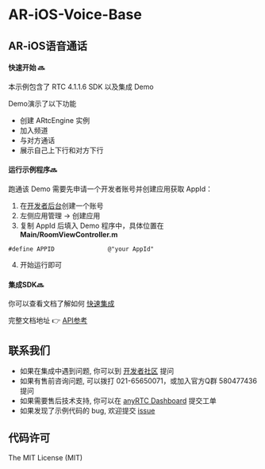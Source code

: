 # AR-iOS-Voice-Base



## AR-iOS语音通话

#### 快速开始 🔜

本示例包含了 RTC 4.1.1.6 SDK 以及集成 Demo

Demo演示了以下功能

- 创建 ARtcEngine 实例
- 加入频道
- 与对方通话
- 展示自己上下行和对方下行



#### 运行示例程序🔜

跑通该 Demo 需要先申请一个开发者账号并创建应用获取 AppId：

1. 在[开发者后台](https://console.anyrtc.io/signin/)创建一个账号
2. 左侧应用管理 -> 创建应用
3. 复制 AppId 后填入 Demo 程序中，具体位置在**Main/RoomViewController.m**

```
#define APPID               @"your AppId"
```

4. 开始运行即可



#### 集成SDK🔜

你可以查看文档了解如何 [快速集成](https://docs.anyrtc.io/rtc-ios/docs/ios/ios_rtc_guide)

完整文档地址 👉 [API参考](https://docs.anyrtc.io/rtc-ios/docs/ios/ios_rtc_overview)



## 联系我们

- 如果在集成中遇到问题, 你可以到 [开发者社区](https://bbs.anyrtc.io/) 提问
- 如果有售前咨询问题, 可以拨打 021-65650071，或加入官方Q群 580477436 提问
- 如果需要售后技术支持, 你可以在 [anyRTC Dashboard](https://console.anyrtc.io/) 提交工单
- 如果发现了示例代码的 bug, 欢迎提交 [issue](https://github.com/anyRTC/ArAndroidSDK/issues)

## 代码许可

The MIT License (MIT)
